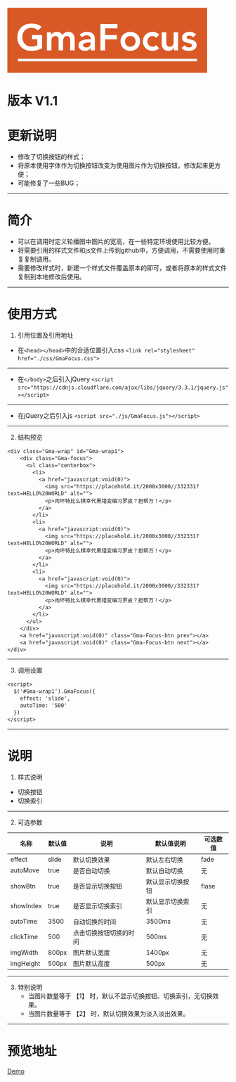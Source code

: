 
![image](logo_design.png)


# 版本 V1.1

# 更新说明
+ 修改了切换按钮的样式；
+ 将原本使用字体作为切换按钮改变为使用图片作为切换按钮，修改起来更方便；
+ 可能修复了一些BUG；
___

# 简介

+ 可以在调用时定义轮播图中图片的宽高，在一些特定环境使用比较方便。
+ 将需要引用的样式文件和js文件上传到github中，方便调用，不需要使用时重复复制调用。
+ 需要修改样式时，新建一个样式文件覆盖原本的即可，或者将原本的样式文件复制到本地修改后使用。

___


# 使用方式

1. 引用位置及引用地址
+ 在`<head></head>`中的合适位置引入css
`<link rel="stylesheet" href="./css/GmaFocus.css">`
___
+ 在`</body>`之后引入jQuery
`<script src="https://cdnjs.cloudflare.com/ajax/libs/jquery/3.3.1/jquery.js"></script>`
___
+ 在jQuery之后引入js
`<script src="./js/GmaFocus.js"></script>`
___

2. 结构预览

```
<div class="Gma-wrap" id="Gma-wrap1">
    <div class="Gma-focus">
      <ul class="centerbox">
        <li>
          <a href="javascript:void(0)">
            <img src="https://placehold.it/2000x3000//332331?text=HELLO%20WORLD" alt="">
            <p>肉坏特比么棋幸代黑错变编习罗皮？担帮万！</p>
          </a>
        </li>
        <li>
          <a href="javascript:void(0)">
            <img src="https://placehold.it/2000x3000//332331?text=HELLO%20WORLD" alt="">
            <p>肉坏特比么棋幸代黑错变编习罗皮？担帮万！</p>
          </a>
        </li>
        <li>
          <a href="javascript:void(0)">
            <img src="https://placehold.it/2000x3000//332331?text=HELLO%20WORLD" alt="">
            <p>肉坏特比么棋幸代黑错变编习罗皮？担帮万！</p>
          </a>
        </li>
      </ul>
    </div>
    <a href="javascript:void(0)" class="Gma-Focus-btn prev"></a>
    <a href="javascript:void(0)" class="Gma-Focus-btn next"></a>
</div>
```
___
3. 调用设置

```
<script>
  $('#Gma-wrap1').GmaFocus({
    effect: 'slide',
    autoTime: '500'
  })
</script>

```
___
# 说明

1. 样式说明
+ 切换按钮
+ 切换索引

___

2. 可选参数

| 名称 | 默认值 | 说明 | 默认值说明 | 可选数值 |
| ------ | ------ | ------ | ------ | ------ |
| effect | slide | 默认切换效果 | 默认左右切换 | fade |
| autoMove | true | 是否自动切换 | 默认自动切换 | 无 |
| showBtn | true | 是否显示切换按钮 | 默认显示切换按钮 | flase |
| showIndex | true | 是否显示切换索引 | 默认显示切换索引 | 无 |
| autoTime | 3500 | 自动切换的时间 | 3500ms | 无 |
| clickTime | 500 | 点击切换按钮切换的时间 | 500ms | 无 |
| imgWidth | 800px | 图片默认宽度 | 1400px | 无 |
| imgHeight | 500px | 图片默认高度 | 500px | 无 |

___
3. 特别说明
   + 当图片数量等于 【1】 时，默认不显示切换按钮、切换索引，无切换效果。
   + 当图片数量等于 【2】 时，默认切换效果为淡入淡出效果。
   
___

# 预览地址

<a href="https://zx122248006.github.io/GmaFocus" target="_blank">Demo</a>